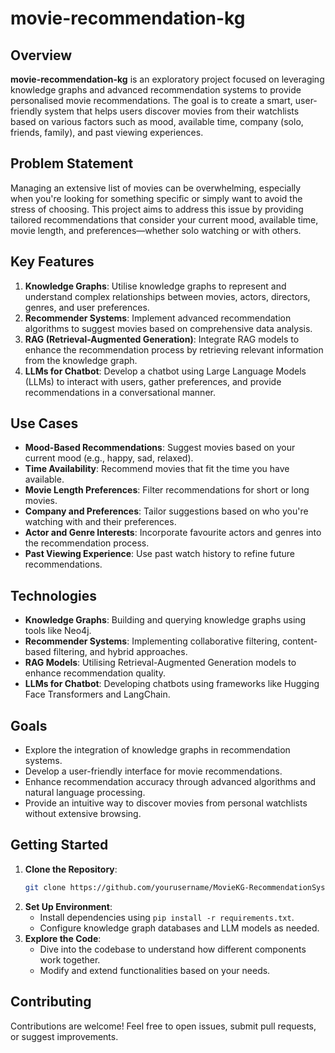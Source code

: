 # movie-recommendation-kg

## Overview

**movie-recommendation-kg** is an exploratory project focused on leveraging knowledge graphs and advanced recommendation systems to provide personalised movie recommendations. The goal is to create a smart, user-friendly system that helps users discover movies from their 
watchlists based on various factors such as mood, available time, company (solo, friends, family), and past viewing experiences.

## Problem Statement

Managing an extensive list of movies can be overwhelming, especially when you're looking for something specific or simply want to avoid the stress of choosing. This project aims to address this issue by providing tailored recommendations that consider your current mood, available time, movie length, and preferences—whether solo watching or with others.

## Key Features

1. **Knowledge Graphs**: Utilise knowledge graphs to represent and understand complex relationships between movies, actors, directors, 
genres, and user preferences.
2. **Recommender Systems**: Implement advanced recommendation algorithms to suggest movies based on comprehensive data analysis.
3. **RAG (Retrieval-Augmented Generation)**: Integrate RAG models to enhance the recommendation process by retrieving relevant information from the knowledge graph.
4. **LLMs for Chatbot**: Develop a chatbot using Large Language Models (LLMs) to interact with users, gather preferences, and provide 
recommendations in a conversational manner.

## Use Cases

- **Mood-Based Recommendations**: Suggest movies based on your current mood (e.g., happy, sad, relaxed).
- **Time Availability**: Recommend movies that fit the time you have available.
- **Movie Length Preferences**: Filter recommendations for short or long movies.
- **Company and Preferences**: Tailor suggestions based on who you're watching with and their preferences.
- **Actor and Genre Interests**: Incorporate favourite actors and genres into the recommendation process.
- **Past Viewing Experience**: Use past watch history to refine future recommendations.

## Technologies

- **Knowledge Graphs**: Building and querying knowledge graphs using tools like Neo4j.
- **Recommender Systems**: Implementing collaborative filtering, content-based filtering, and hybrid approaches.
- **RAG Models**: Utilising Retrieval-Augmented Generation models to enhance recommendation quality.
- **LLMs for Chatbot**: Developing chatbots using frameworks like Hugging Face Transformers and LangChain.

## Goals

- Explore the integration of knowledge graphs in recommendation systems.
- Develop a user-friendly interface for movie recommendations.
- Enhance recommendation accuracy through advanced algorithms and natural language processing.
- Provide an intuitive way to discover movies from personal watchlists without extensive browsing.

## Getting Started

1. **Clone the Repository**: 
   ```bash
   git clone https://github.com/yourusername/MovieKG-RecommendationSystem.git
   ```
2. **Set Up Environment**:
   - Install dependencies using `pip install -r requirements.txt`.
   - Configure knowledge graph databases and LLM models as needed.
3. **Explore the Code**:
   - Dive into the codebase to understand how different components work together.
   - Modify and extend functionalities based on your needs.

## Contributing

Contributions are welcome! Feel free to open issues, submit pull requests, or suggest improvements.
